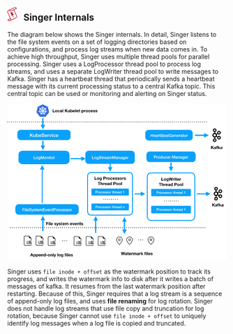 ## <img src="../docs/icons/icon-singer-sk-small.png" alt="Singer logo" width="22" align="bottom"> &nbsp;  Singer Internals

The diagram below shows the Singer internals. 
In detail, Singer listens to the file system events on a set of logging directories 
based on configurations, and process log streams when new data comes in. 
To achieve high throughput, Singer uses multiple thread pools for parallel processing. 
Singer uses a LogProcessor thread pool to process log streams, 
and uses a separate LogWriter thread pool to write messages to Kafka. 
Singer has a heartbeat thread that periodically sends a heartbeat message with its current processing 
status to a central Kafka topic. This central topic can be used or monitoring and alerting on Singer status. 

<img src="singer_internals.png" width="720px">

Singer uses `file inode + offset` as the watermark position to track its progress, 
and writes the watermark info to disk after it writes a batch of messages of kafka.
It resumes from the last watermark position after restarting. 
Because of this, Singer requires that a log stream is a sequence of append-only log files, 
and uses **file renaming** for log rotation.
Singer does not handle log streams that use file copy and truncation for log rotation,
because Singer cannot use `file inode + offset` to uniquely identify log messages
when a log file is copied and truncated.  
